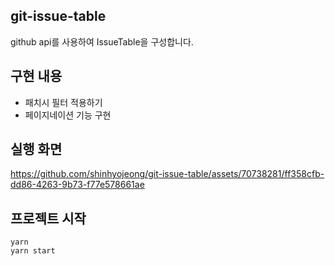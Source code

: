 ## git-issue-table
github api를 사용하여 IssueTable을 구성합니다.

## 구현 내용
* 패치시 필터 적용하기
* 페이지네이션 기능 구현

## 실행 화면
https://github.com/shinhyojeong/git-issue-table/assets/70738281/ff358cfb-dd86-4263-9b73-f77e578661ae

## 프로젝트 시작
```
yarn
yarn start
```








